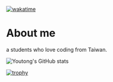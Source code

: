 [![wakatime](https://wakatime.com/badge/user/2ee47a7f-bae6-44a5-a6f5-6b86411d13f5.svg)](https://wakatime.com/@2ee47a7f-bae6-44a5-a6f5-6b86411d13f5)
# About me 
a students who love coding from Taiwan.

![Youtong's GitHub stats](https://github-readme-stats.vercel.app/api?username=Youtong0826&show_icons=true&theme=tokyonight)


[![trophy](https://github-profile-trophy.vercel.app/?username=Youtong0826)](https://github.com/ryo-ma/github-profile-trophy)
